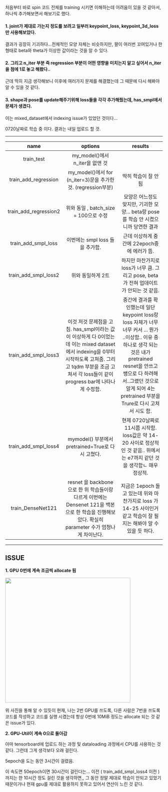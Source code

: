 처음부터 바로 spin 코드 전체를 training 시키면 이해하는데 어려움이 있을 것 같아서, 
하나씩 추가해보면서 해보기로 했다. 

#### 1. joint가 제대로 가는지 정도를 보려고 일부러 keypoint_loss, keypoint_3d_loss 만 사용해보았다.

결과가 굉장히 기괴하다...전체적인 모양 자체는 비슷하지만, 팔이 여러번 꼬여있거나 한 형태로
beta와 theta가 이상한 값이라는 것을 알 수 있다.

#### 2. 그리고 n_iter 부분 즉 regression 부분이 어떤 영향을 미치는지 알고 싶어서 n_iter을 첨에 1로 놓고 해봤다..

근데 딱히 지금 생각해보니 이후에 여러가지 문제를 해결했는데 그 때문에 다시 해봐야 알 수 있을 것 같다.

#### 3. shape과 pose를 update해주기위해 loss들을 각각 추가해줬는데, has_smpl에서 문제가 생겼다.

이는 mixed_dataset에서 indexing issue가 있었던 것이다...

0720날짜로 학습 중 이다. 결과는 내일 업로드 할 것.


-----------------------------------------------------------------------------------------------------------

| name | options | results |
|:---:|:---:|:---:|
| train_test | my_model()에서 n_iter을 없앤 것 | |
| train_add_regression | my_model()에서 for (n_iter=3)문을 추가한 것. (regression부분) | 딱히 학습이 잘 안됨 |
| train_add_regression2 | 위와 동일 , batch_size = 100으로 수정 | 모양은 어느정도 맞지만, 기괴한 모양... beta랑 pose를 학습 안 시켰으니까 당연한 결과
| train_add_smpl_loss | 이번에는 smpl loss 들을 추가함. | 근데 이상하게 중간에 22epoch중에 에러가 뜸. 
| train_add_smpl_loss2 | 위와 동일하게 2트 | 하지만 마찬가지로 loss가 너무 큼. 그리고 pose, beta가 전혀 업데이트가 안되는 것 같음.
| train_add_smpl_loss3 | 이것 저것 문제점을 고침. has_smpl이라는 값이 이상하게 다 0이었는데 이는 mixed dataset에서 indexing을 0부터 시작하도록 고쳐줌. 그리고 tqdm 부분을 조금 고쳐서 각 loss들이 같이 progress bar에 나타나게 수정함. | 중간에 결과를 확인했는데 일단 keypoint loss랑 loss 자체가 너무 너무 커서 ... 뭔가 ..이상함..  이유 중 하나로 생각 되는 것은 내가 pretrained resnet을 안쓰고 쌩으로 다 하려해서..그랬던 것으로 알게 되어 4는 pretrained 부분을 Trure로 다시 고쳐서 시도 함. 
|train_add_smpl_loss4 | mymodel() 부분에서 pretrained=True로 다시 고쳤다. | 현제 0720날짜로 11시쯤 시작함. loss값은 약 14-20 사이로 정상적인 것 같음.. 위에서는 e7까지 같던 것을 생각함ㄴ 매우 정상적. |
| train_DenseNet121 | resnet 을 backbone 으로 한 위 학습들이랑 다르게 이번에는 Densenet 121을 백본으로 한 학습을 진행해보았다. 확실히 parameter 수가 엄청나게 차이난다. | 지금은 1epoch 돌고 있는데 위와 마찬가지로 loss 가 14-25 사이인거 같고 학습이 잘 될지는 해봐야 알 수 있을 듯 하다. | 



---------------------------------------------------------------------------------------------------

## ISSUE

__1. GPU 0번에 계속 조금씩 allocate 됨__

<img src="https://user-images.githubusercontent.com/42258047/126368627-bedc572e-c344-444f-8399-0a4653659db3.png" width="400">

위 사진을 통해 알 수 있듯이 현재, 나는 2번 GPU를 쓰도록, 다른 사람은 7번을 쓰도록 코드를 작성하고 
코드를 실행 시켰는데 항상 0번에 10MiB 정도는 allocate 되는 것 같은 issue가 있다. 

__2. GPU-Util이 계속 0으로 돌아감__

아마 tensorboard에 업로드 하는 과정 및 dataloading 과정에서 CPU를 사용하는 것 같다. 그런데 그게 생각보다 오래 걸린다. 

5epoch을 도는 동안 3시간이 걸렸음. 

이 속도면 50epoch이면 30시간이 걸린다는... 
이전 ( train_add_smpl_loss4 이전 ) 까지는 한 10시간 정도 걸린 것을 생각하면,, 그 동안 정말 제대로 학습이 안되고 있었기 때문이거나
현재 gpu를 제대로 활용하지 못하고 있어서 연산이 느린 것 같다. 
